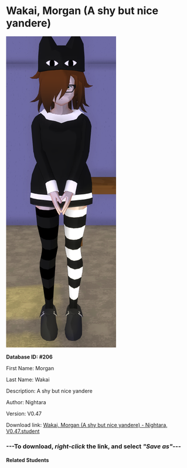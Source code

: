 # Wakai, Morgan (A shy but nice yandere)

<img src="Files/Wakai, Morgan (A shy but nice yandere).png" title="Wakai, Morgan (A shy but nice yandere) - Nightara, V0.47">

**Database ID: #206**

First Name: Morgan

Last Name: Wakai

Description: A shy but nice yandere

Author: Nightara

Version: V0.47

Download link: <a href="https://raw.githubusercontent.com/Arbiter1223/Daigaku-Gurashi-Custom-Students/master/Students/Files/Wakai%2C%20Morgan%20(A%20shy%20but%20nice%20yandere)%20-%20Nightara%2C%20V0.47.student">Wakai, Morgan (A shy but nice yandere) - Nightara, V0.47.student</a>

### ---**To download, _right-click_ the link, and select _"Save as"_**---

#### Related Students

